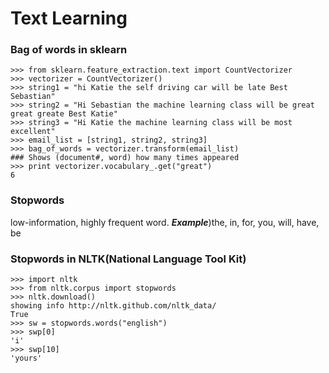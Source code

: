# Text Learning
### Bag of words in sklearn
```
>>> from sklearn.feature_extraction.text import CountVectorizer
>>> vectorizer = CountVectorizer()
>>> string1 = "hi Katie the self driving car will be late Best Sebastian"
>>> string2 = "Hi Sebastian the machine learning class will be great great greate Best Katie"
>>> string3 = "Hi Katie the machine learning class will be most excellent"
>>> email_list = [string1, string2, string3]
>>> bag_of_words = vectorizer.transform(email_list)
### Shows (document#, word) how many times appeared
>>> print vectorizer.vocabulary_.get("great")
6
```

### Stopwords
low-information, highly frequent word.
***Example***)the, in, for, you, will, have, be

### Stopwords in NLTK(National Language Tool Kit)
```
>>> import nltk
>>> from nltk.corpus import stopwords
>>> nltk.download()
showing info http://nltk.github.com/nltk_data/
True
>>> sw = stopwords.words("english")
>>> swp[0]
'i'
>>> swp[10]
'yours'
```
